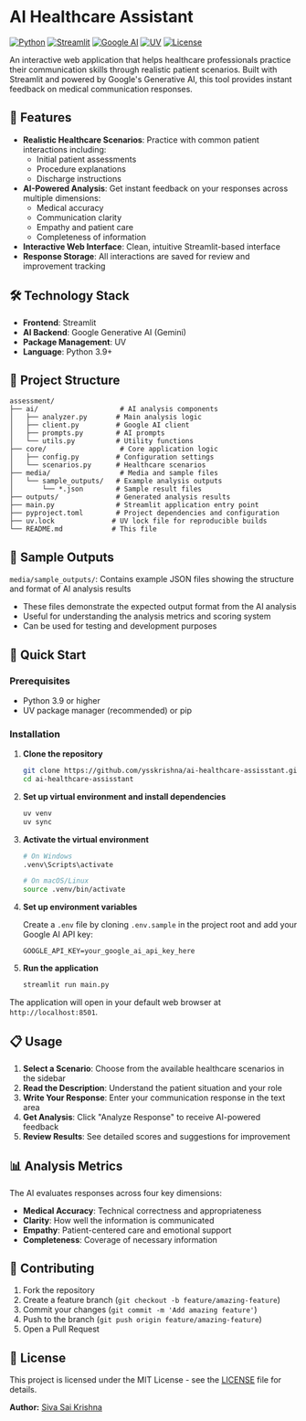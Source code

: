# AI Healthcare Assistant

[![Python](https://img.shields.io/badge/Python-3.9+-blue.svg)](https://www.python.org/downloads/)
[![Streamlit](https://img.shields.io/badge/Streamlit-1.28+-red.svg)](https://streamlit.io/)
[![Google AI](https://img.shields.io/badge/Google%20AI-Gemini-orange.svg)](https://ai.google.dev/)
[![UV](https://img.shields.io/badge/UV-Package%20Manager-green.svg)](https://docs.astral.sh/uv/)
[![License](https://img.shields.io/badge/License-MIT-yellow.svg)](LICENSE)

An interactive web application that helps healthcare professionals practice their communication skills through realistic patient scenarios. Built with Streamlit and powered by Google's Generative AI, this tool provides instant feedback on medical communication responses.

## 🏥 Features

- **Realistic Healthcare Scenarios**: Practice with common patient interactions including:
  - Initial patient assessments
  - Procedure explanations
  - Discharge instructions
- **AI-Powered Analysis**: Get instant feedback on your responses across multiple dimensions:
  - Medical accuracy
  - Communication clarity
  - Empathy and patient care
  - Completeness of information
- **Interactive Web Interface**: Clean, intuitive Streamlit-based interface
- **Response Storage**: All interactions are saved for review and improvement tracking

## 🛠️ Technology Stack

- **Frontend**: Streamlit
- **AI Backend**: Google Generative AI (Gemini)
- **Package Management**: UV
- **Language**: Python 3.9+

## 📁 Project Structure

```
assessment/
├── ai/                    # AI analysis components
│   ├── analyzer.py       # Main analysis logic
│   ├── client.py         # Google AI client
│   ├── prompts.py        # AI prompts
│   └── utils.py          # Utility functions
├── core/                  # Core application logic
│   ├── config.py         # Configuration settings
│   └── scenarios.py      # Healthcare scenarios
├── media/                 # Media and sample files
│   └── sample_outputs/   # Example analysis outputs
│       └── *.json        # Sample result files
├── outputs/              # Generated analysis results
├── main.py               # Streamlit application entry point
├── pyproject.toml        # Project dependencies and configuration
├── uv.lock              # UV lock file for reproducible builds
└── README.md            # This file
```

## 📂 Sample Outputs

`media/sample_outputs/`: Contains example JSON files showing the structure and format of AI analysis results
- These files demonstrate the expected output format from the AI analysis
- Useful for understanding the analysis metrics and scoring system
- Can be used for testing and development purposes

## 🚀 Quick Start

### Prerequisites

- Python 3.9 or higher
- UV package manager (recommended) or pip

### Installation

1. **Clone the repository**
   ```bash
   git clone https://github.com/ysskrishna/ai-healthcare-assisstant.git
   cd ai-healthcare-assisstant
   ```

2. **Set up virtual environment and install dependencies**
   ```bash
   uv venv
   uv sync
   ```

3. **Activate the virtual environment**
   ```bash
   # On Windows
   .venv\Scripts\activate
   
   # On macOS/Linux
   source .venv/bin/activate
   ```

4. **Set up environment variables**
   
   Create a `.env` file by cloning `.env.sample` in the project root and add your Google AI API key:
   ```
   GOOGLE_API_KEY=your_google_ai_api_key_here
   ```

5. **Run the application**
   ```bash
   streamlit run main.py
   ```

The application will open in your default web browser at `http://localhost:8501`.

## 📋 Usage

1. **Select a Scenario**: Choose from the available healthcare scenarios in the sidebar
2. **Read the Description**: Understand the patient situation and your role
3. **Write Your Response**: Enter your communication response in the text area
4. **Get Analysis**: Click "Analyze Response" to receive AI-powered feedback
5. **Review Results**: See detailed scores and suggestions for improvement


## 📊 Analysis Metrics

The AI evaluates responses across four key dimensions:

- **Medical Accuracy**: Technical correctness and appropriateness
- **Clarity**: How well the information is communicated
- **Empathy**: Patient-centered care and emotional support
- **Completeness**: Coverage of necessary information

## 🤝 Contributing

1. Fork the repository
2. Create a feature branch (`git checkout -b feature/amazing-feature`)
3. Commit your changes (`git commit -m 'Add amazing feature'`)
4. Push to the branch (`git push origin feature/amazing-feature`)
5. Open a Pull Request

## 📝 License

This project is licensed under the MIT License - see the [LICENSE](LICENSE) file for details.

**Author:** [Siva Sai Krishna](https://github.com/ysskrishna)


